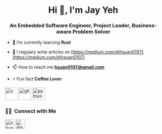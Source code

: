 <h1 align="center">Hi 👋, I'm Jay Yeh</h1>
<h3 align="center">An Embedded Software Engineer, Project Leader, Business-aware Problem Solver</h3>

<!--- <p align="left"> <img src="https://komarev.com/ghpvc/?username=yehj0107" alt="yehj0107" /> </p> -->

<!---  - 🔭 I’m currently working on **sscww** -->

- 🌱 I’m currently learning **Rust**

- 📝 I regulary write articles on [https://medium.com/@hsuan0107](https://medium.com/@hsuan0107)

- 📫 How to reach me **hsuan0107@gmail.com**

- ⚡ Fun fact **Coffee Lover**

<p align="left"><img src="https://devicons.github.io/devicon/devicon.git/icons/c/c-original.svg" alt="c" width="40" height="40"/> <img src="https://www.vectorlogo.zone/logos/git-scm/git-scm-icon.svg" alt="git" width="40" height="40"/> <img src="https://devicons.github.io/devicon/devicon.git/icons/python/python-original.svg" alt="python" width="40" height="40"/></p>
<p align="center">
<h3> 🤝🏻 &nbsp;Connect with Me </h3>
<a href="https://linkedin.com/in/chunghsuanyeh" target="blank"><img align="center" src="https://cdn.jsdelivr.net/npm/simple-icons@3.0.1/icons/linkedin.svg" alt="chunghsuanyeh" height="30" width="30" /></a>
<a href="https://medium.com/@hsuan0107" target="blank"><img align="center" src="https://cdn.jsdelivr.net/npm/simple-icons@3.0.1/icons/medium.svg" alt="@hsuan0107" height="30" width="30" /></a>
</p>